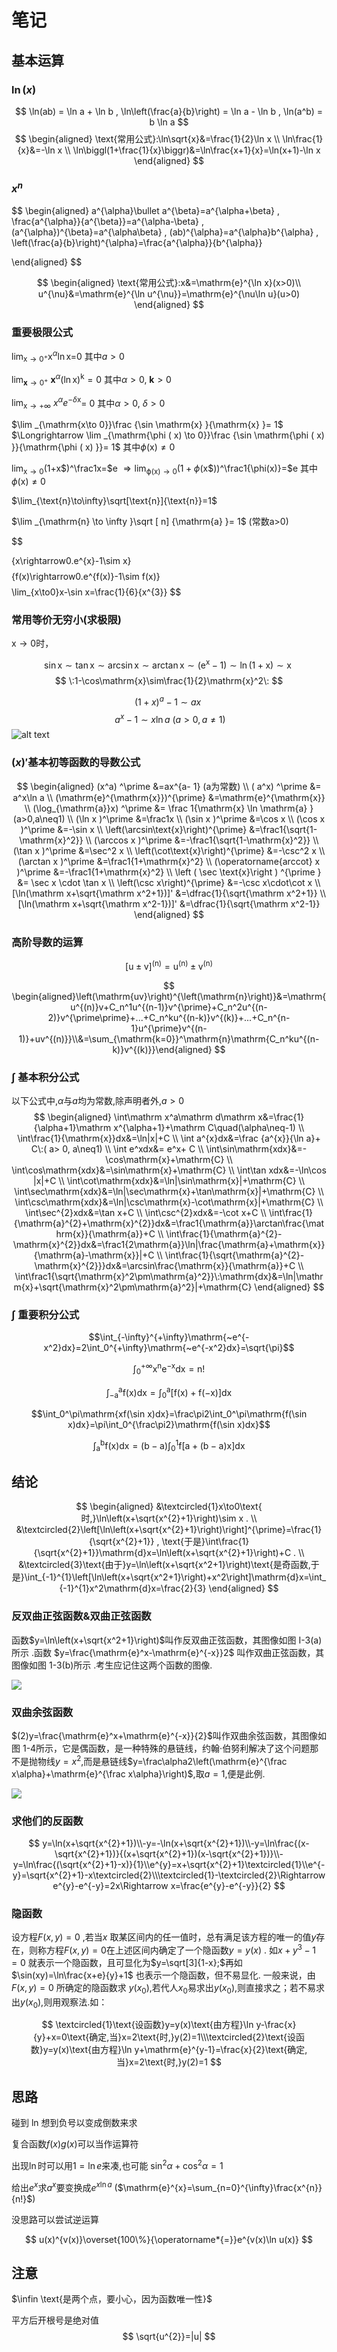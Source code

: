 # 笔记

## 基本运算


### $\ln(x)$

$$
\ln(ab) = \ln a + \ln b
,
\ln\left(\frac{a}{b}\right) = \ln a - \ln b
,
\ln(a^b) = b \ln a
$$
$$
\begin{aligned}
\text{常用公式}:\ln\sqrt{x}&=\frac{1}{2}\ln x \\ \ln\frac{1}{x}&=-\ln x \\ \ln\biggl(1+\frac{1}{x}\biggr)&=\ln\frac{x+1}{x}=\ln(x+1)-\ln x
\end{aligned}
$$

### $x^n$
$$
\begin{aligned}
a^{\alpha}\bullet a^{\beta}=a^{\alpha+\beta} , \frac{a^{\alpha}}{a^{\beta}}=a^{\alpha-\beta} , (a^{\alpha})^{\beta}=a^{\alpha\beta} , (ab)^{\alpha}=a^{\alpha}b^{\alpha} , \left(\frac{a}{b}\right)^{\alpha}=\frac{a^{\alpha}}{b^{\alpha}} 

\end{aligned}
$$


$$
\begin{aligned}
\text{常用公式}:x&=\mathrm{e}^{\ln x}(x>0)\\ u^{\nu}&=\mathrm{e}^{\ln u^{\nu}}=\mathrm{e}^{\nu\ln u}(u>0)
\end{aligned}
$$

### 重要极限公式

$\lim_{\mathrm{x}\to0^+}\mathrm{x}^\alpha\ln$x=0 其中$a>0$

$\operatorname* { lim} _{\mathbf{x} \to 0^{+ }}$ $\mathbf{x} ^{\alpha }( \ln$x$) ^\mathrm{k} = 0$ 其中$\alpha > 0$, $\mathbf{k} > 0$

$\lim _{\mathrm{x} \to + \infty }$ $x^{\alpha }e^{- \delta \mathrm{x} }$= 0 其中$\alpha > 0$, $\delta > 0$

$\lim _{\mathrm{x\to 0}}\frac {\sin \mathrm{x} }{\mathrm{x} }= 1$ $\Longrightarrow \lim _{\mathrm{\phi ( x) \to 0}}\frac {\sin \mathrm{\phi ( x) }}{\mathrm{\phi ( x) }}= 1$ 其中$\phi($x$)\neq0$

$\lim_{\mathrm{x\to0}}(1+$x$)^\frac1x=$e $\Longrightarrow \lim _\mathrm{\phi ( x) \to 0}( 1+ \phi ($x$))^\frac1{\phi(x)}=$e 其中$\phi($x$)\neq0$

$\lim_{\text{n}\to\infty}\sqrt[\text{n}]{\text{n}}=1$

$\lim _{\mathrm{n} \to \infty }\sqrt [ n] {\mathrm{a} }= 1$ (常数a>0)

$$

{x\rightarrow0.e^{x}-1\sim x}
$$
$$
{f(x)\rightarrow0.e^{f(x)}-1\sim f(x)}
$$
$$
\lim_{x\to0}x-\sin x=\frac{1}{6}{x^{3}}
$$

### 常用等价无穷小(求极限)

x$\to0$时，

$$
\sin\mathrm{x}\sim\tan\mathrm{x}\sim\arcsin\mathrm{x}\sim\arctan\mathrm{x}\sim(\mathrm{e}^\mathrm{x}-1)\sim\ln(1+\mathrm{x})\sim\mathrm{x}\:
$$
$$
\:1-\cos\mathrm{x}\sim\frac{1}{2}\mathrm{x}^2\: 
$$

$$
(1+x)^a-1\sim ax~
$$
$$
~a^x-1\sim x\ln a~(a>0,a\neq1)
$$
![alt text](img/infin0.jpeg)


### $(x)\prime$基本初等函数的导数公式
$$
\begin{aligned}
(x^a) ^\prime  &=ax^{a- 1} (a为常数)
\\
( a^x) ^\prime  &= a^x\ln a
\\
(\mathrm{e}^{\mathrm{x}})^{\prime} &=\mathrm{e}^{\mathrm{x}}
\\
(\log_{\mathrm{a}}x) ^\prime  &= \frac 1{\mathrm{x} \ln \mathrm{a} } (a>0,a\neq1)
\\
(\ln x )^\prime &=\frac1x   
\\
(\sin x )^\prime &=\cos x  
\\
(\cos x )^\prime &=-\sin x  
\\
\left(\arcsin\text{x}\right)^{\prime} &=\frac1{\sqrt{1-\mathrm{x}^2}}   
\\
(\arccos x )^\prime &=-\frac1{\sqrt{1-\mathrm{x}^2}}   
\\
(\tan x )^\prime &=\sec^2 x  
\\
\left(\cot\text{x}\right)^{\prime} &=-\csc^2 x  
\\
(\arctan x )^\prime &=\frac1{1+\mathrm{x}^2}   
\\
(\operatorname{arccot} x )^\prime &=-\frac1{1+\mathrm{x}^2}   
\\
\left ( \sec \text{x}\right ) ^{\prime } &= \sec x \cdot \tan x  
\\
\left(\csc x\right)^{\prime} &=-\csc x\cdot\cot x
\\
[\ln(\mathrm x+\sqrt{\mathrm x^2+1})]' &=\dfrac{1}{\sqrt{\mathrm x^2+1}}
\\
[\ln(\mathrm x+\sqrt{\mathrm x^2-1})]' &=\dfrac{1}{\sqrt{\mathrm x^2-1}}
\end{aligned}
$$
### 高阶导数的运算
$$
\mathrm{[u\pm v]^{(n)}=u^{(n)}\pm v^{(n)}}
$$

$$
\begin{aligned}\left(\mathrm{uv}\right)^{\left(\mathrm{n}\right)}&=\mathrm{u^{(n)}v+C_n^1u^{(n-1)}v^{\prime}+C_n^2u^{(n-2)}v^{\prime\prime}+...+C_n^ku^{(n-k)}v^{(k)}+...+C_n^{n-1}u^{\prime}v^{(n-1)}+uv^{(n)}}\\&=\sum_{\mathrm{k=0}}^\mathrm{n}\mathrm{C_n^ku^{(n-k)}v^{(k)}}\end{aligned}
$$


###  $\int$ 基本积分公式


以下公式中,$\alpha$与$a$均为常数,除声明者外,$a>0$
$$
\begin{aligned}
\int\mathrm x^a\mathrm d\mathrm x&=\frac{1}{\alpha+1}\mathrm x^{\alpha+1}+\mathrm C\quad(\alpha\neq-1)
\\
\int\frac{1}{\mathrm{x}}dx&=\ln|x|+C
\\
\int a^{x}dx&=\frac {a^{x}}{\ln a}+ C\:( a> 0, a\neq1) 
\\
\int e^xdx&= e^x+ C
\\
\int\sin\mathrm{xdx}&=-\cos\mathrm{x}+\mathrm{C}
\\
\int\cos\mathrm{xdx}&=\sin\mathrm{x}+\mathrm{C}
\\
\int\tan xdx&=-\ln\cos |x|+C
\\
\int\cot\mathrm{xdx}&=\ln|\sin\mathrm{x}|+\mathrm{C}
\\
\int\sec\mathrm{xdx}&=\ln|\sec\mathrm{x}+\tan\mathrm{x}|+\mathrm{C}
\\
\int\csc\mathrm{xdx}&=\ln|\csc\mathrm{x}-\cot\mathrm{x}|+\mathrm{C}
\\
\int\sec^{2}xdx&=\tan x+C
\\
\int\csc^{2}xdx&=-\cot x+C
\\
\int\frac{1}{\mathrm{a}^{2}+\mathrm{x}^{2}}dx&=\frac1{\mathrm{a}}\arctan\frac{\mathrm{x}}{\mathrm{a}}+C
\\
\int\frac{1}{\mathrm{a}^{2}-\mathrm{x}^{2}}dx&=\frac1{2\mathrm{a}}\ln|\frac{\mathrm{a}+\mathrm{x}}{\mathrm{a}-\mathrm{x}}|+C
\\
\int\frac{1}{\sqrt{\mathrm{a}^{2}-\mathrm{x}^{2}}}dx&=\arcsin\frac{\mathrm{x}}{\mathrm{a}}+C
\\
\int\frac1{\sqrt{\mathrm{x}^2\pm\mathrm{a}^2}}\:\mathrm{dx}&=\ln|\mathrm{x}+\sqrt{\mathrm{x}^2\pm\mathrm{a}^2}|+\mathrm{C}
\end{aligned}
$$

### $\int$ 重要积分公式


$$\int_{-\infty}^{+\infty}\mathrm{~e^{-x^2}dx}=2\int_0^{+\infty}\mathrm{~e^{-x^2}dx}=\sqrt{\pi}$$

$$\int_0^{+\infty}\mathrm{x^ne^{-x}dx=n!}$$ 

$$\mathrm{\int_{-a}^af(x)dx=\int_0^a[f(x)+f(-x)]dx}$$

$$\int_0^\pi\mathrm{xf(\sin x)dx}=\frac\pi2\int_0^\pi\mathrm{f(\sin x)dx}=\pi\int_0^{\frac\pi2}\mathrm{f(\sin x)dx}$$

$$\int_\mathrm{a}^\mathrm{b}\mathrm{f(x)dx}=(\mathrm{b-a})\int_0^1\mathrm{f[a+(b-a)x]dx}$$


## 结论

$$
\begin{aligned}
&\textcircled{1}x\to0\text{ 时,}\ln\left(x+\sqrt{x^{2}+1}\right)\sim x . \\
&\textcircled{2}\left[\ln\left(x+\sqrt{x^{2}+1}\right)\right]^{\prime}=\frac{1}{\sqrt{x^{2}+1}} , \text{于是}\int\frac{1}{\sqrt{x^{2}+1}}\mathrm{d}x=\ln\left(x+\sqrt{x^{2}+1}\right)+C . \\
&\textcircled{3}\text{由于}y=\ln\left(x+\sqrt{x^2+1}\right)\text{是奇函数,于是}\int_{-1}^{1}\left[\ln\left(x+\sqrt{x^2+1}\right)+x^2\right]\mathrm{d}x=\int_{-1}^{1}x^2\mathrm{d}x=\frac{2}{3}
\end{aligned}
$$

### 反双曲正弦函数&双曲正弦函数
函数$y=\ln\left(x+\sqrt{x^2+1}\right)$叫作反双曲正弦函数，其图像如图 I-3(a)所示 .函数 $y=\frac{\mathrm{e}^x-\mathrm{e}^{-x}}2$
叫作双曲正弦函数，其图像如图 1-3(b)所示 .考生应记住这两个函数的图像.

![](https://storage.simpletex.cn/view/f71ZkwHDolAkEwnS9ZxKE818riy7lRKIc)


### 双曲余弦函数
$(2)y=\frac{\mathrm{e}^x+\mathrm{e}^{-x}}{2}$叫作双曲余弦函数，其图像如图 1-4所示，它是偶函数，是一种特殊的悬链线，约翰·伯努利解决了这个问题那不是抛物线$y=x^2$,而是悬链线$y=\frac\alpha2\left(\mathrm{e}^{\frac x\alpha}+\mathrm{e}^{\frac x\alpha}\right)$,取$a=1$,便是此例.

![](https://storage.simpletex.cn/view/fXB9PaFt2dX0l5raFc9xkRXYepPdcg5oC)

### 求他们的反函数
$$
y=\ln(x+\sqrt{x^{2}+1})\\-y=-\ln(x+\sqrt{x^{2}+1})\\-y=\ln\frac{(x-\sqrt{x^{2}+1})}{(x+\sqrt{x^{2}+1})(x-\sqrt{x^{2}+1})}\\-y=\ln\frac{(\sqrt{x^{2}+1}-x)}{1}\\e^{y}=x+\sqrt{x^{2}+1}\textcircled{1}\\e^{-y}=\sqrt{x^{2}+1}-x\textcircled{2}\\\textcircled{1}-\textcircled{2}\Rightarrow e^{y}-e^{-y}=2x\Rightarrow x=\frac{e^{y}-e^{-y}}{2}
$$


### 隐函数

设方程$F(x,y)=0$ ,若当$x$ 取某区间内的任一值时，总有满足该方程的唯一的值$y$存在，则称方程$F(x,y)=0$在上述区间内确定了一个隐函数$y= y( x)$ .
如$x+y^3-1=0$ 就表示一个隐函数，且可显化为$y=\sqrt[3]{1-x};$再如$\sin(xy)=\ln\frac{x+e}{y}+1$ 也表示一个隐函数，但不易显化.
一般来说，由$F(x,y)=0$ 所确定的隐函数求 $y(x_0)$,若代人$x_0$易求出$y(x_0)$,则直接求之；若不易求出$y(x_0)$,则用观察法.如：


$$
\textcircled{1}\text{设函数}y=y(x)\text{由方程}\ln y-\frac{x}{y}+x=0\text{确定,当}x=2\text{时,}y(2)=1\\\textcircled{2}\text{设函数}y=y(x)\text{由方程}\ln y+\mathrm{e}^{y-1}=\frac{x}{2}\text{确定,当}x=2\text{时,}y(2)=1
$$

## 思路

碰到 ln 想到负号以变成倒数来求

复合函数$f(x)g(x)$可以当作运算符

出现$\ln$时可以用$1=\ln e$来凑,也可能
$\sin^2\alpha+\cos^2\alpha=1$


给出$e^x$求$a^x$要变换成$e^{x\ln a}$ ($\mathrm{e}^{x}=\sum_{n=0}^{\infty}\frac{x^{n}}{n!}$)

没思路可以尝试逆运算


$$
u(x)^{v(x)}\overset{100\%}{\operatorname*{=}}e^{v(x)\ln u(x)}
$$
## 注意
$\infin \text{是两个点，要小心，因为函数唯一性}$

平方后开根号是绝对值
$$
\sqrt{u^{2}}=|u|
$$


